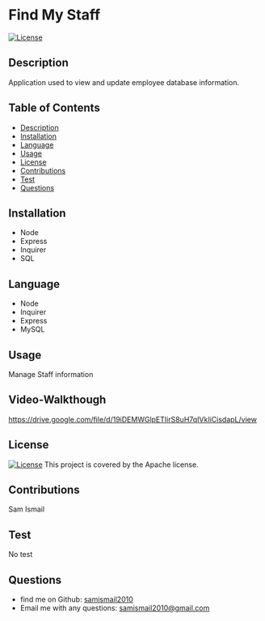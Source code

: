 # Find My Staff

  [![License](https://img.shields.io/badge/License-Apache_2.0-yellowgreen.svg)](https://opensource.org/licenses/Apache-2.0)

  ## Description
Application used to view and update employee database information.

## Table of Contents

* [Description](#description)
* [Installation](#installation)
* [Language](#language)
* [Usage](#usage)
* [License](#license)
* [Contributions](#contributions)
* [Test](#test)
* [Questions](#questions)

## Installation
* Node
* Express
* Inquirer
* SQL

## Language
* Node
* Inquirer
* Express
* MySQL

## Usage
Manage Staff information

## Video-Walkthough
https://drive.google.com/file/d/19iDEMWGlpETIirS8uH7qIVkIiCisdapL/view

## License
[![License](https://img.shields.io/badge/License-Apache_2.0-yellowgreen.svg)](https://opensource.org/licenses/Apache-2.0) This project is covered by the Apache license.

## Contributions
Sam Ismail

## Test
No test

## Questions
* find me on Github: [samismail2010](https://github.com/samismail2010)
* Email me with any questions: [samismail2010@gmail.com](mailto:samismail2010@gmail.com)


